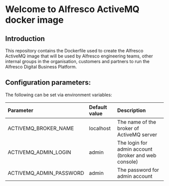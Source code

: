 # Welcome to Alfresco ActiveMQ docker image

## Introduction

This repository contains the Dockerfile used to create the Alfresco ActiveMQ image that
will be used by Alfresco engineering teams, other internal groups in the
organisation, customers and partners to run the Alfresco Digital Business Platform.

## Configuration parameters:
The following can be set via environment variables:

| Parameter | Default value | Description |
|:--- |:--- |:--- |
| ACTIVEMQ_BROKER_NAME | localhost | The name of the broker of ActiveMQ server |
| ACTIVEMQ_ADMIN_LOGIN | admin | The login for admin account (broker and web console) |
| ACTIVEMQ_ADMIN_PASSWORD | admin | The password for admin account |
